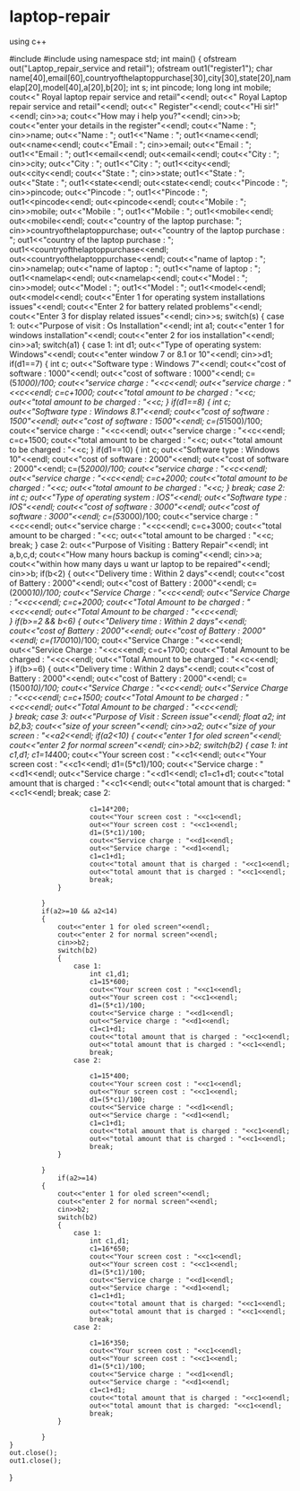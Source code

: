 # laptop-repair
using c++


#include<iostream>
#include<fstream>
using namespace std;
int main()
{
	ofstream out("Laptop_repair_service and retail");
	ofstream out1("register1");
	char name[40],email[60],countryofthelaptoppurchase[30],city[30],state[20],namelap[20],model[40],a[20],b[20];
	int s;
	int pincode;
	long long int mobile;
	cout<<"                                     Royal laptop repair service and retail"<<endl;
	out<<"                                     Royal Laptop repair service and retail"<<endl;
	out<<"                                      Register"<<endl;
	cout<<"Hi sir!"<<endl;
	cin>>a;
	cout<<"How may i help you?"<<endl;
	cin>>b;
	cout<<"enter your details in the register"<<endl;
	cout<<"Name : ";
	cin>>name;
	out<<"Name : ";
	out1<<"Name : ";
	out1<<name<<endl;
	out<<name<<endl;
	cout<<"Email : ";
	cin>>email;
	out<<"Email : ";
	out1<<"Email : ";
	out1<<email<<endl;
	out<<email<<endl;
	cout<<"City : ";
	cin>>city;
	out<<"City : ";
	out1<<"City : ";
	out1<<city<<endl;
	out<<city<<endl;
	cout<<"State : ";
	cin>>state;
	out1<<"State : ";
	out<<"State : ";
	out1<<state<<endl;
	out<<state<<endl;
	cout<<"Pincode : ";
	cin>>pincode;
	out<<"Pincode : ";
	out1<<"Pincode : ";
	out1<<pincode<<endl;
	out<<pincode<<endl;
	cout<<"Mobile : ";
	cin>>mobile;
	out<<"Mobile : ";
	out1<<"Mobile : ";
	out1<<mobile<<endl;
	out<<mobile<<endl;
	cout<<"country of the laptop purchase: ";
	cin>>countryofthelaptoppurchase;
	out<<"country of the laptop purchase : ";
	out1<<"country of the laptop purchase : ";
	out1<<countryofthelaptoppurchase<<endl;
	out<<countryofthelaptoppurchase<<endl;
	cout<<"name of laptop : ";
	cin>>namelap;
	out<<"name of laptop  : ";
	out1<<"name of laptop : ";
	out1<<namelap<<endl;
	out<<namelap<<endl;
	cout<<"Model : ";
	cin>>model;
	out<<"Model : ";
	out1<<"Model : ";
	out1<<model<<endl;
	out<<model<<endl;
	cout<<"Enter 1 for operating system installations issues"<<endl;
	cout<<"Enter 2 for battery related problems"<<endl;
	cout<<"Enter 3 for display related issues"<<endl;
	cin>>s;
	switch(s)
		{
			case 1:
			out<<"Purpose of visit : Os Installation"<<endl;
			int a1;
			cout<<"enter 1 for windows installation"<<endl;
			cout<<"enter 2 for ios installation"<<endl;
			cin>>a1;
			switch(a1)
			{
				case 1:
					int d1;
					out<<"Type of operating system: Windows"<<endl;
					cout<<"enter window 7 or 8.1 or 10"<<endl;
					cin>>d1;
					if(d1==7)
					{
						int c;
						out<<"Software type : Windows 7"<<endl;
						cout<<"cost of software : 1000"<<endl;
						out<<"cost of software : 1000"<<endl;
						c=(5*1000)/100;
						cout<<"service charge : "<<c<<endl;
						out<<"service charge : "<<c<<endl;
						c=c+1000;
						cout<<"total amount to be charged : "<<c;
						out<<"total amount to be charged : "<<c;
					}
					if(d1==8)
					{
						int c;
						out<<"Software type : Windows 8.1"<<endl;
						cout<<"cost of software : 1500"<<endl;
						out<<"cost of software : 1500"<<endl;
						c=(5*1500)/100;
						cout<<"service charge : "<<c<<endl;
						out<<"service charge : "<<c<<endl;
						c=c+1500;
						cout<<"total amount to be charged : "<<c;
						out<<"total amount to be charged : "<<c;
					}
					if(d1==10)
					{
						int c;
						out<<"Software type : Windows 10"<<endl;
						cout<<"cost of software : 2000"<<endl;
						out<<"cost of software : 2000"<<endl;
						c=(5*2000)/100;
						cout<<"service charge : "<<c<<endl;
						out<<"service charge : "<<c<<endl;
						c=c+2000;
						cout<<"total amount to be charged : "<<c;
						out<<"total amount to be charged : "<<c;
					}
					break;
				case 2:
					int c;
					out<<"Type of operating system : IOS"<<endl;
					out<<"Software type : IOS"<<endl;
						cout<<"cost of software : 3000"<<endl;
						out<<"cost of software : 3000"<<endl;
						c=(5*3000)/100;
						cout<<"service charge : "<<c<<endl;
						out<<"service charge : "<<c<<endl;
						c=c+3000;
						cout<<"total amount to be charged : "<<c;
						out<<"total amount to be charged : "<<c;
					break;
			}
		case 2:
			out<<"Purpose of Visiting : Battery Repair"<<endl;
			int a,b,c,d;
			cout<<"How many hours backup is coming"<<endl;
			cin>>a;
			cout<<"within how many days u want ur laptop to be repaired"<<endl;
			cin>>b;
			if(b<2)
			{
				out<<"Delivery time : Within 2 days"<<endl;
				cout<<"cost of Battery : 2000"<<endl;
				out<<"cost of Battery  : 2000"<<endl;
				c=(2000*10)/100;
				cout<<"Service Charge : "<<c<<endl;
				out<<"Service Charge : "<<c<<endl;
				c=c+2000;
				cout<<"Total Amount to be charged : "<<c<<endl;
				out<<"Total Amount to be charged : "<<c<<endl;		
			}
			if(b>=2 && b<6)
			{
				out<<"Delivery time : Within 2 days"<<endl;
				cout<<"cost of Battery  : 2000"<<endl;
				out<<"cost of Battery  : 2000"<<endl;
				c=(1700*10)/100;
				cout<<"Service Charge : "<<c<<endl;
				out<<"Service Charge : "<<c<<endl;
				c=c+1700;
				cout<<"Total Amount to be charged : "<<c<<endl;
				out<<"Total Amount to be charged : "<<c<<endl;		
			}
			if(b>=6)
			{
				out<<"Delivery time : Within 2 days"<<endl;
				cout<<"cost of Battery  : 2000"<<endl;
				out<<"cost of Battery : 2000"<<endl;
				c=(1500*10)/100;
				cout<<"Service Charge : "<<c<<endl;
				out<<"Service Charge : "<<c<<endl;
				c=c+1500;
				cout<<"Total Amount to be charged : "<<c<<endl;
				out<<"Total Amount to be charged : "<<c<<endl;		
			}
			break;
		case 3:
			out<<"Purpose of Visit : Screen issue"<<endl;
			float a2;
			int b2,b3;
			cout<<"size of your screen"<<endl;
			cin>>a2;
			out<<"size of your screen : "<<a2<<endl;
			if(a2<10)
			{
				cout<<"enter 1 for oled screen"<<endl;
				cout<<"enter 2 for normal screen"<<endl;
				cin>>b2;
				switch(b2)
				{
					case 1:
						int c1,d1;
						c1=14*400;
						cout<<"Your screen cost : "<<c1<<endl;
						out<<"Your screen cost : "<<c1<<endl;
						d1=(5*c1)/100;
						cout<<"Service charge : "<<d1<<endl;
						out<<"Service charge : "<<d1<<endl;
						c1=c1+d1;
						cout<<"total amount that is charged : "<<c1<<endl;
						out<<"total amount that is charged: "<<c1<<endl;
						break;
					case 2:
						
						c1=14*200;
						cout<<"Your screen cost : "<<c1<<endl;
						out<<"Your screen cost : "<<c1<<endl;
						d1=(5*c1)/100;
						cout<<"Service charge : "<<d1<<endl;
						out<<"Service charge : "<<d1<<endl;
						c1=c1+d1;
						cout<<"total amount that is charged : "<<c1<<endl;
						out<<"total amount that is charged : "<<c1<<endl;
						break;
				}
				
			}
			if(a2>=10 && a2<14)
			{
				cout<<"enter 1 for oled screen"<<endl;
				cout<<"enter 2 for normal screen"<<endl;
				cin>>b2;
				switch(b2)
				{
					case 1:
						int c1,d1;
						c1=15*600;
						cout<<"Your screen cost : "<<c1<<endl;
						out<<"Your screen cost : "<<c1<<endl;
						d1=(5*c1)/100;
						cout<<"Service charge : "<<d1<<endl;
						out<<"Service charge : "<<d1<<endl;
						c1=c1+d1;
						cout<<"total amount that is charged : "<<c1<<endl;
						out<<"total amount that is charged : "<<c1<<endl;
						break;
					case 2:
						
						c1=15*400;
						cout<<"Your screen cost : "<<c1<<endl;
						out<<"Your screen cost : "<<c1<<endl;
						d1=(5*c1)/100;
						cout<<"Service charge : "<<d1<<endl;
						out<<"Service charge : "<<d1<<endl;
						c1=c1+d1;
						cout<<"total amount that is charged : "<<c1<<endl;
						out<<"total amount that is charged : "<<c1<<endl;
						break;
				}
				
			}
				if(a2>=14)
			{
				cout<<"enter 1 for oled screen"<<endl;
				cout<<"enter 2 for normal screen"<<endl;
				cin>>b2;
				switch(b2)
				{
					case 1:
						int c1,d1;
						c1=16*650;
						cout<<"Your screen cost : "<<c1<<endl;
						out<<"Your screen cost : "<<c1<<endl;
						d1=(5*c1)/100;
						cout<<"Service charge : "<<d1<<endl;
						out<<"Service charge : "<<d1<<endl;
						c1=c1+d1;
						cout<<"total amount that is charged: "<<c1<<endl;
						out<<"total amount that is charged : "<<c1<<endl;
						break;
					case 2:
						
						c1=16*350;
						cout<<"Your screen cost : "<<c1<<endl;
						out<<"Your screen cost : "<<c1<<endl;
						d1=(5*c1)/100;
						cout<<"Service charge : "<<d1<<endl;
						out<<"Service charge : "<<d1<<endl;
						c1=c1+d1;
						cout<<"total amount that is charged : "<<c1<<endl;
						out<<"total amount that is charged: "<<c1<<endl;
						break;
				}
				
			}	
	}
	out.close();
	out1.close();	
}
